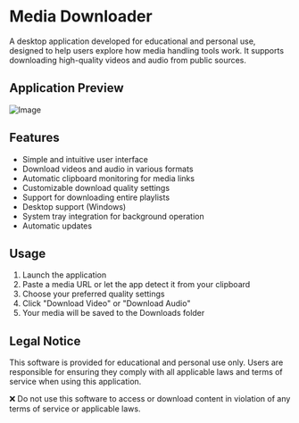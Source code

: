 # Media Downloader

A desktop application developed for educational and personal use, designed to help users explore how media handling tools work. It supports downloading high-quality videos and audio from public sources.

## Application Preview
![Image](https://github.com/user-attachments/assets/c3af982d-872c-44c2-a24d-f161f5dd0f90)

## Features

- Simple and intuitive user interface
- Download videos and audio in various formats
- Automatic clipboard monitoring for media links
- Customizable download quality settings
- Support for downloading entire playlists
- Desktop support (Windows)
- System tray integration for background operation
- Automatic updates

## Usage

1. Launch the application
2. Paste a media URL or let the app detect it from your clipboard
3. Choose your preferred quality settings
4. Click "Download Video" or "Download Audio"
5. Your media will be saved to the Downloads folder

## Legal Notice

This software is provided for educational and personal use only. Users are responsible for ensuring they comply with all applicable laws and terms of service when using this application.

❌ Do not use this software to access or download content in violation of any terms of service or applicable laws.
